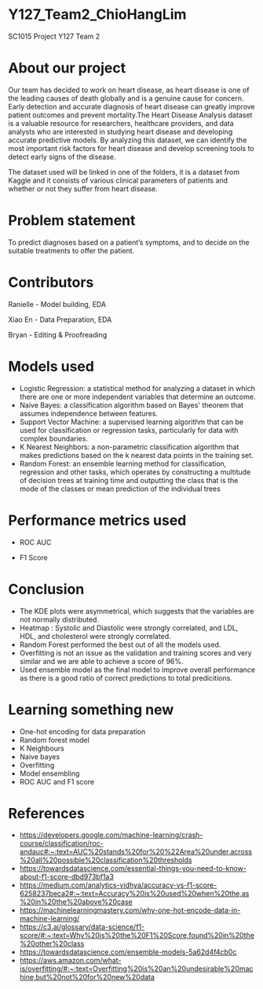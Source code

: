 # Y127_Team2_ChioHangLim
SC1015 Project Y127 Team 2

# About our project

Our team has decided to work on heart disease, as heart disease is one of the leading causes of death globally and is a genuine cause for concern.
Early detection and accurate diagnosis of heart disease can greatly improve patient outcomes and prevent mortality.The Heart Disease Analysis dataset is a valuable resource for researchers, healthcare providers, and data analysts who are interested in studying heart disease and developing accurate predictive models. By analyzing this dataset, we can identify the most important risk factors for heart disease and develop screening tools to detect early signs of the disease.

The dataset used will be linked in one of the folders, it is a dataset from Kaggle and it consists of various clinical parameters of patients and whether or not they suffer from heart disease.


# Problem statement

To predict diagnoses based on a patient’s symptoms, and to decide on the suitable treatments to offer the patient.

# Contributors

Ranielle - Model building, EDA

Xiao En - Data Preparation, EDA

Bryan - Editing & Proofreading 

# Models used

- Logistic Regression: a statistical method for analyzing a dataset in which there are one or more independent variables that determine an outcome.
- Naive Bayes: a classification algorithm based on Bayes' theorem that assumes independence between features.
- Support Vector Machine: a supervised learning algorithm that can be used for classification or regression tasks, particularly for data with complex boundaries.
- K Nearest Neighbors: a non-parametric classification algorithm that makes predictions based on the k nearest data points in the training set.
- Random Forest: an ensemble learning method for classification, regression and other tasks, which operates by constructing a multitude of decision trees at training time and outputting the class that is the mode of the classes or mean prediction of the individual trees

# Performance metrics used

- ROC AUC

- F1 Score

# Conclusion

- The KDE plots were asymmetrical, which suggests that the variables are not normally distributed.
- Heatmap : Systolic and Diastolic were strongly correlated, and LDL, HDL, and cholesterol were strongly correlated.
- Random Forest performed the best out of all the models used. 
- Overfitting is not an issue as the validation and training scores and very similar and we are able to achieve a score of 96%.
- Used ensemble model as the final model to improve overall performance as there is a good ratio of correct predictions to total predicitions. 


# Learning something new  

- One-hot encoding for data preparation
- Random forest model
- K Neighbours
- Naive bayes
- Overfitting 
- Model ensembling
- ROC AUC and F1 score

# References

- https://developers.google.com/machine-learning/crash-course/classification/roc-andauc#:~:text=AUC%20stands%20for%20%22Area%20under,across%20all%20possible%20classification%20thresholds 
- https://towardsdatascience.com/essential-things-you-need-to-know-about-f1-score-dbd973bf1a3
- https://medium.com/analytics-vidhya/accuracy-vs-f1-score-6258237beca2#:~:text=Accuracy%20is%20used%20when%20the,as%20in%20the%20above%20case
- https://machinelearningmastery.com/why-one-hot-encode-data-in-machine-learning/
- https://c3.ai/glossary/data-science/f1-score/#:~:text=Why%20is%20the%20F1%20Score,found%20in%20the%20other%20class
- https://towardsdatascience.com/ensemble-models-5a62d4f4cb0c
- https://aws.amazon.com/what-is/overfitting/#:~:text=Overfitting%20is%20an%20undesirable%20machine,but%20not%20for%20new%20data
